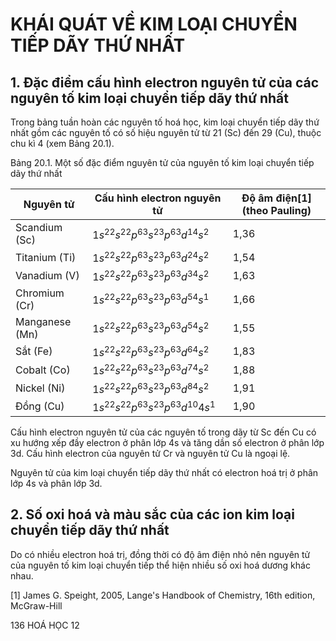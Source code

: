 # KHÁI QUÁT VỀ KIM LOẠI CHUYỂN TIẾP DÃY THỨ NHẤT

## 1. Đặc điểm cấu hình electron nguyên tử của các nguyên tố kim loại chuyển tiếp dãy thứ nhất

Trong bảng tuần hoàn các nguyên tố hoá học, kim loại chuyển tiếp dãy thứ nhất gồm các nguyên tố có số hiệu nguyên tử từ 21 (Sc) đến 29 (Cu), thuộc chu kì 4 (xem Bảng 20.1).

Bảng 20.1. Một số đặc điểm nguyên tử của nguyên tố kim loại chuyển tiếp dãy thứ nhất

| Nguyên tử | Cấu hình electron nguyên tử | Độ âm điện[1] (theo Pauling) |
|------------|---------------------------|---------------------------|
| Scandium (Sc) | $1s^22s^22p^63s^23p^63d^14s^2$ | 1,36 |
| Titanium (Ti) | $1s^22s^22p^63s^23p^63d^24s^2$ | 1,54 |
| Vanadium (V) | $1s^22s^22p^63s^23p^63d^34s^2$ | 1,63 |
| Chromium (Cr) | $1s^22s^22p^63s^23p^63d^54s^1$ | 1,66 |
| Manganese (Mn) | $1s^22s^22p^63s^23p^63d^54s^2$ | 1,55 |
| Sắt (Fe) | $1s^22s^22p^63s^23p^63d^64s^2$ | 1,83 |
| Cobalt (Co) | $1s^22s^22p^63s^23p^63d^74s^2$ | 1,88 |
| Nickel (Ni) | $1s^22s^22p^63s^23p^63d^84s^2$ | 1,91 |
| Đồng (Cu) | $1s^22s^22p^63s^23p^63d^{10}4s^1$ | 1,90 |

Cấu hình electron nguyên tử của các nguyên tố trong dãy từ Sc đến Cu có xu hướng xếp đầy electron ở phân lớp 4s và tăng dần số electron ở phân lớp 3d. Cấu hình electron của nguyên tử Cr và nguyên tử Cu là ngoại lệ.

Nguyên tử của kim loại chuyển tiếp dãy thứ nhất có electron hoá trị ở phân lớp 4s và phân lớp 3d.

## 2. Số oxi hoá và màu sắc của các ion kim loại chuyển tiếp dãy thứ nhất

Do có nhiều electron hoá trị, đồng thời có độ âm điện nhỏ nên nguyên tử của nguyên tố kim loại chuyển tiếp thể hiện nhiều số oxi hoá dương khác nhau.

[1] James G. Speight, 2005, Lange's Handbook of Chemistry, 16th edition, McGraw-Hill

136 HOÁ HỌC 12